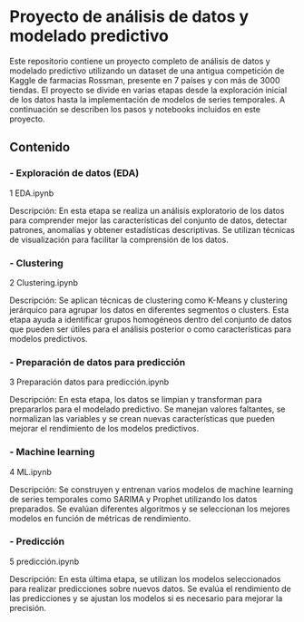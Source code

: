 # Proyecto de análisis de datos y modelado predictivo

Este repositorio contiene un proyecto completo de análisis de datos y modelado predictivo utilizando un dataset de una antigua competición de Kaggle de farmacias Rossman, presente en 7 países y con más de 3000 tiendas. El proyecto se divide en varias etapas desde la exploración inicial de los datos hasta la implementación de modelos de series temporales. A continuación se describen los pasos y notebooks incluidos en este proyecto.
## Contenido
### - Exploración de datos (EDA)

1 EDA.ipynb

Descripción: En esta etapa se realiza un análisis exploratorio de los datos para comprender mejor las características del conjunto de datos, detectar patrones, anomalías y obtener estadísticas descriptivas. Se utilizan técnicas de visualización para facilitar la comprensión de los datos.

### - Clustering

2 Clustering.ipynb

Descripción: Se aplican técnicas de clustering como K-Means y clustering jerárquico para agrupar los datos en diferentes segmentos o clusters. Esta etapa ayuda a identificar grupos homogéneos dentro del conjunto de datos que pueden ser útiles para el análisis posterior o como características para modelos predictivos.
### - Preparación de datos para predicción

3 Preparación datos para predicción.ipynb

Descripción: En esta etapa, los datos se limpian y transforman para prepararlos para el modelado predictivo. Se manejan valores faltantes, se normalizan las variables y se crean nuevas características que pueden mejorar el rendimiento de los modelos predictivos.
### - Machine learning

4 ML.ipynb

Descripción: Se construyen y entrenan varios modelos de machine learning de series temporales como SARIMA y Prophet utilizando los datos preparados. Se evalúan diferentes algoritmos y se seleccionan los mejores modelos en función de métricas de rendimiento.
### - Predicción

5 predicción.ipynb

Descripción: En esta última etapa, se utilizan los modelos seleccionados para realizar predicciones sobre nuevos datos. Se evalúa el rendimiento de las predicciones y se ajustan los modelos si es necesario para mejorar la precisión.
